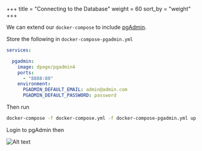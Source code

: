 +++
title = "Connecting to the Database"
weight = 60
sort_by = "weight"
+++

We can extend our `docker-compose` to include [pgAdmin](https://www.pgadmin.org/).

Store the following in `docker-compose-pgadmin.yml`

```yml
services:

  pgadmin:
    image: dpage/pgadmin4
    ports:
      - "8888:80"
    environment:
      PGADMIN_DEFAULT_EMAIL: admin@admin.com
      PGADMIN_DEFAULT_PASSWORD: password
```

Then run

```sh
docker-compose -f docker-compose.yml -f docker-compose-pgadmin.yml up
```

Login to pgAdmin then

![Alt text](../pgadmin.webp "PG Admin")
